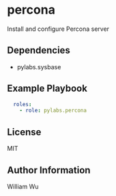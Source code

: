percona
=======

Install and configure Percona server

Dependencies
------------

- pylabs.sysbase

Example Playbook
----------------

```yaml
  roles:
    - role: pylabs.percona
```

License
-------

MIT

Author Information
------------------

William Wu
